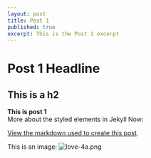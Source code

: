 ```yaml
---
layout: post
title: Post 1
published: true
excerpt: This is the Post 1 excerpt
---
```


<h1>Post 1 Headline</h1>

## This is a h2

<b>This is post 1</b> <br/>
More about the styled elements in Jekyll Now:

[View the markdown used to create this post](https://raw.githubusercontent.com/barryclark/www.jekyllnow.com/gh-pages/_posts/2014-6-19-Markdown-Style-Guide.md).

This is an image:
![love-4a.png]({{site.baseurl}}/images/love-4a.png)

